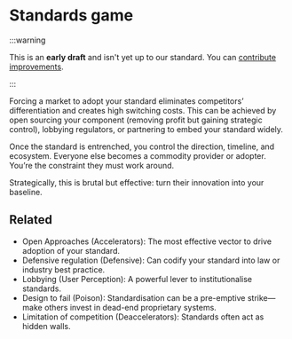 # Standards game

:::warning

This is an **early draft** and isn't yet up to our standard.
You can [contribute improvements](https://github.com/dave1010/wardley-leadership-strategies).

:::


Forcing a market to adopt your standard eliminates competitors’ differentiation and creates high switching costs. This can be achieved by open sourcing your component (removing profit but gaining strategic control), lobbying regulators, or partnering to embed your standard widely.

Once the standard is entrenched, you control the direction, timeline, and ecosystem. Everyone else becomes a commodity provider or adopter. You’re the constraint they must work around.

Strategically, this is brutal but effective: turn their innovation into your baseline.

## Related

- Open Approaches (Accelerators): The most effective vector to drive adoption of your standard.
- Defensive regulation (Defensive): Can codify your standard into law or industry best practice.
- Lobbying (User Perception): A powerful lever to institutionalise standards.
- Design to fail (Poison): Standardisation can be a pre-emptive strike—make others invest in dead-end proprietary systems.
- Limitation of competition (Deaccelerators): Standards often act as hidden walls.
